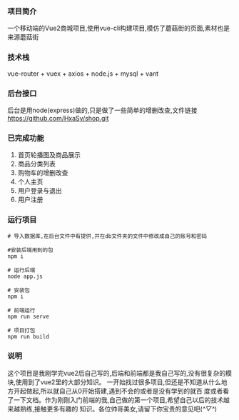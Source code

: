 ### 项目简介
一个移动端的Vue2商城项目,使用vue-cli构建项目,模仿了蘑菇街的页面,素材也是来源蘑菇街

### 技术栈
vue-router + vuex + axios + node.js + mysql + vant

### 后台接口
后台是用node(express)做的,只是做了一些简单的增删改查,文件链接
https://github.com/HxaSy/shop.git

### 已完成功能
1. 首页轮播图及商品展示
2. 商品分类列表
3. 购物车的增删改查
4. 个人主页
5. 用户登录与退出
6. 用户注册

### 运行项目
```
# 导入数据库,在后台文件中有提供,并在db文件夹的文件中修改成自己的账号和密码

#安装后端用到的包
npm i

# 运行后端
node app.js

# 安装包
npm i

# 前端运行
npm run serve

# 项目打包
npm run build
```

### 说明
这个项目是我刚学完vue2后自己写的,后端和前端都是我自己写的,没有很复杂的模块,使用到了vue2里的大部分知识。
一开始找过很多项目,但还是不知道从什么地方开起做起,所以就自己从0开始搭建,遇到不会的或者是没有学到的就百
度或者看了一下文档。作为刚刚入门前端的我,自己做的第一个项目,希望自己以后的技术越来越熟练,接触更多有趣的
知识。各位帅哥美女,请留下你宝贵的意见吧(*^▽^*)
